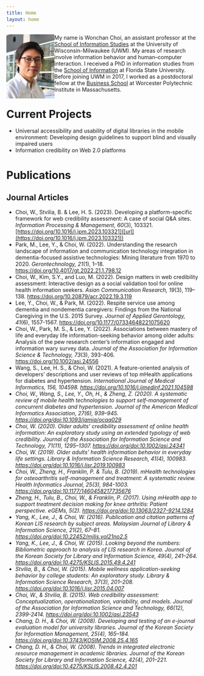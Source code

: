 ```yaml
---
title: Home
layout: home
---
```

<div style="text-align: left;"><img align="left" src="/assets/images/wonchan_choi_cropped_and_resized.jpg" width="25%" height="25%" /></div>

My name is Wonchan Choi, an assistant professor at the [School of Information Studies](https://uwm.edu/informationstudies/) at the University of Wisconsin-Milwaukee (UWM). My areas of research involve information behavior and human–computer interaction. I received a PhD in information studies from the [School of Information](https://ischool.cci.fsu.edu/) at Florida State University. Before joining UWM in 2017, I worked as a postdoctoral fellow at the [Business School](https://www.wpi.edu/academics/business) at Worcester Polytechnic Institute in Massachusetts. 

# Current Projects
* Universal accessibility and usability of digital libraries in the mobile environment: Developing design guidelines to support blind and visually impaired users
* Information credibility on Web 2.0 platforms

# Publications 
## Journal Articles
* Choi, W., Stvilia, B. & Lee, H. S. (2023). Developing a platform-specific framework for web credibility assessment: A case of social Q&A sites. <em>Information Processing & Management, 60</em>(3), 103321. [https://doi.org/10.1016/j.ipm.2023.103321]([url](https://doi.org/10.1016/j.ipm.2023.103321))
* Park, M., Lee, Y., & Choi, W. (2022). Understanding the research landscape of information and communication technology integration in dementia-focused assistive technologies: Mining literature from 1970 to 2020. <em>Gerontechnology, 21</em>(1), 1–18. https://doi.org/10.4017/gt.2022.21.1.798.12
* Choi, W., Kim, S.Y., and Luo, M. (2022). Design matters in web credibility assessment: Interactive design as a social validation tool for online health information seekers. <em>Asian Communication Research, 19</em>(3), 119–138. https://doi.org/10.20879/acr.2022.19.3.119
* Lee, Y., Choi, W., & Park, M. (2022). Respite service use among dementia and nondementia caregivers: Findings from the National Caregiving in the U.S. 2015 Survey. <em>Journal of Applied Gerontology, 41</em>(6), 1557-1567. https://doi.org/10.1177/07334648221075620
* Choi, W., Park, M. S., & Lee, Y. (2022). Associations between mastery of life and everyday life information-seeking behavior among older adults: Analysis of the pew research center’s information engaged and information wary survey data. <em>Journal of the Association for Information Science & Technology, 73</em>(3), 393-406. https://doi.org/10.1002/asi.24556 
* Wang, S., Lee, H. S., & Choi, W. (2021). A feature-oriented analysis of developers’ descriptions and user reviews of top mHealth applications for diabetes and hypertension. <em>International Journal of Medical Informatics<em>, 156, 104598. https://doi.org/10.1016/j.ijmedinf.2021.104598
* Choi, W., Wang, S., Lee, Y., Oh, H., & Zheng, Z. (2020). A systematic review of mobile health technologies to support self-management of concurrent diabetes and hypertension. <em>Journal of the American Medical Informatics Association, 27</em>(6), 939–945. https://doi.org/doi:10.1093/jamia/ocaa029 
* Choi, W. (2020). Older adults’ credibility assessment of online health information: An exploratory study using an extended typology of web credibility. <em>Journal of the Association for Information Science and Technology, 71</em>(11), 1295–1307. https://doi.org/doi:10.1002/asi.24341 
* Choi, W. (2019). Older adults’ health information behavior in everyday life settings. <em>Library & Information Science Research, 41</em>(4), 100983. https://doi.org/doi:10.1016/j.lisr.2019.100983 
* Choi, W., Zheng, H., Franklin, P. & Tulu, B. (2019). mHealth technologies for osteoarthritis self-management and treatment: A systematic review. <em>Health Informatics Journal, 25</em>(3), 984-1003. https://doi.org/doi:10.1177/1460458217735676 
* Zheng, H., Tulu, B., Choi, W., & Franklin, P. (2017). Using mHealth app to support treatment decision making for knee arthritis: Patient perspective. <em>eGEMs, 5</em>(2). https://doi.org/doi:10.13063/2327-9214.1284
* Yang, K., Lee, J., & Choi, W. (2016). Publication and citation patterns of Korean LIS research by subject areas. <em>Malaysian Journal of Library & Information Science, 21</em>(2), 67–81. https://doi.org/doi:10.22452/mjlis.vol21no2.5
* Yang, K., Lee, J., & Choi, W. (2015). Looking beyond the numbers: Bibliometric approach to analysis of LIS research in Korea. <em>Journal of the Korean Society for Library and Information Science, 49</em>(4), 241–264. https://doi.org/doi:10.4275/KSLIS.2015.49.4.241 
* Stvilia, B., & Choi, W. (2015). Mobile wellness application-seeking behavior by college students: An exploratory study. <em>Library & Information Science Research, 37</em>(3), 201–208. https://doi.org/doi:10.1016/j.lisr.2015.04.007 
* Choi, W., & Stvilia, B. (2015). Web credibility assessment: Conceptualization, operationalization, variability, and models. <em>Journal of the Association for Information Science and Technology, 66</em>(12), 2399-2414. https://doi.org/doi:10.1002/asi.23543 
* Chang, D. H., & Choi, W. (2008). Developing and testing of an e-journal evaluation model for university libraries. <em>Journal of the Korean Society for Information Management, 25</em>(4), 165–184. https://doi.org/doi:10.3743/KOSIM.2008.25.4.165
* Chang, D. H., & Choi, W. (2008). Trends in integrated electronic resource management in academic libraries. <em>Journal of the Korean Society for Library and Information Science, 42</em>(4), 201–221. https://doi.org/doi:10.4275/KSLIS.2008.42.4.201
